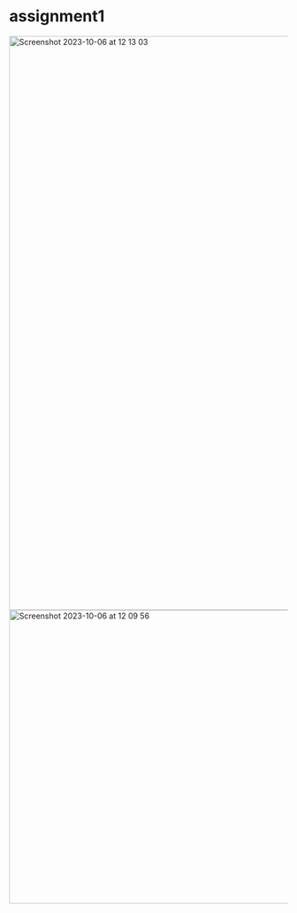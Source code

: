 # assignment1


<img width="1038" alt="Screenshot 2023-10-06 at 12 13 03" src="https://github.com/shiyawu54/IXD-256-Shiya/assets/124006593/c5c2392d-0423-4a19-9f08-ea4a0dd3fff7">

<img width="531" alt="Screenshot 2023-10-06 at 12 09 56" src="https://github.com/shiyawu54/IXD-256-Shiya/assets/124006593/60e4c746-a5b0-4288-96a7-6dca1be9caf8">
